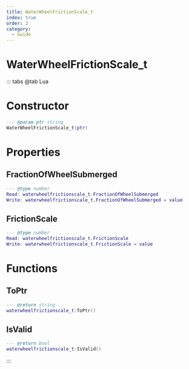 ```yaml
---
title: WaterWheelFrictionScale_t
index: true
order: 2
category:
  - Guide
---
```


# WaterWheelFrictionScale_t

::: tabs
@tab Lua
# Constructor
```lua
--- @param ptr string
WaterWheelFrictionScale_t(ptr)
```
# Properties
## FractionOfWheelSubmerged 
```lua
--- @type number
Read: waterwheelfrictionscale_t.FractionOfWheelSubmerged
Write: waterwheelfrictionscale_t.FractionOfWheelSubmerged = value
```
## FrictionScale 
```lua
--- @type number
Read: waterwheelfrictionscale_t.FrictionScale
Write: waterwheelfrictionscale_t.FrictionScale = value
```
# Functions
## ToPtr
```lua
--- @return string
waterwheelfrictionscale_t:ToPtr()
```
## IsValid
```lua
--- @return bool
waterwheelfrictionscale_t:IsValid()
```

:::